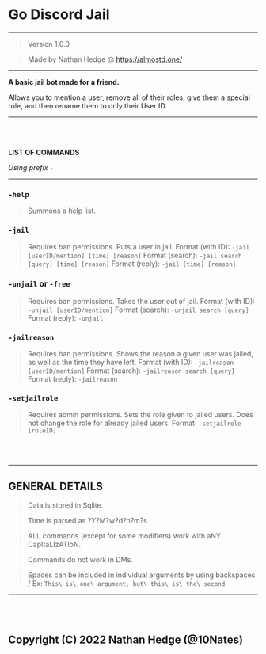 # Go Discord Jail

----------------------------------

> Version 1.0.0

> Made by Nathan Hedge @ https://almostd.one/

----------------------------------

__A basic jail bot made for a friend.__

Allows you to mention a user, remove all of their roles, give them a special role, and then rename them to only their User ID.

----------------------------------

<br>
<br>

__LIST OF COMMANDS__

*Using prefix `-`*

---
### `-help`
> Summons a help list.
 
### `-jail`
> Requires ban permissions. Puts a user in jail.
> Format (with ID): `-jail [userID/mention] [time] [reason]`
> Format (search): `-jail search [query] [time] [reason]`
> Format (reply): `-jail [time] [reason]`
 
### `-unjail` or `-free`
> Requires ban permissions. Takes the user out of jail.
> Format (with ID): `-unjail [userID/mention]`
> Format (search): `-unjail search [query]`
> Format (reply): `-unjail`

### `-jailreason`
> Requires ban permissions. Shows the reason a given user was jailed, as well as the time they have left.
> Format (with ID): `-jailreason [userID/mention]`
> Format (search): `-jailreason search [query]`
> Format (reply): `-jailreason`

### `-setjailrole`
> Requires admin permissions. Sets the role given to jailed users. Does not change the role for already jailed users.
> Format: `-setjailrole [roleID]`

<br>
<br>

----------------------------------

__GENERAL DETAILS__
---
> Data is stored in Sqlite.

> Time is parsed as ?Y?M?w?d?h?m?s

> ALL commands (except for some modifiers) work with aNY CapItaLIzATIoN.

> Commands do not work in DMs.

> Spaces can be included in individual arguments by using backspaces / Ex: `This\ is\ one\ argument, but\ this\ is\ the\ second`

----------------------------------

<br>
<br>

## Copyright (C) 2022 Nathan Hedge (@10Nates)